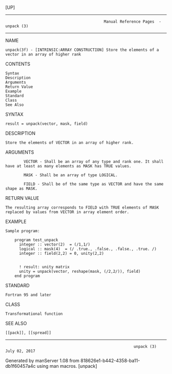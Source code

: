 [UP]

-----------------------------------------------------------------------------------------------------------------------------------
                                               Manual Reference Pages  - unpack (3)
-----------------------------------------------------------------------------------------------------------------------------------
                                                                 
NAME

    unpack(3f) - [INTRINSIC:ARRAY CONSTRUCTION] Store the elements of a vector in an array of higher rank

CONTENTS

    Syntax
    Description
    Arguments
    Return Value
    Example
    Standard
    Class
    See Also

SYNTAX

    result = unpack(vector, mask, field)

DESCRIPTION

    Store the elements of VECTOR in an array of higher rank.

ARGUMENTS

            VECTOR - Shall be an array of any type and rank one. It shall have at least as many elements as MASK has TRUE values.

            MASK - Shall be an array of type LOGICAL.

            FIELD - Shall be of the same type as VECTOR and have the same shape as MASK.

RETURN VALUE

    The resulting array corresponds to FIELD with TRUE elements of MASK replaced by values from VECTOR in array element order.

EXAMPLE

    Sample program:

        program test_unpack
          integer :: vector(2)  = (/1,1/)
          logical :: mask(4)  = (/ .true., .false., .false., .true. /)
          integer :: field(2,2) = 0, unity(2,2)


          ! result: unity matrix
          unity = unpack(vector, reshape(mask, (/2,2/)), field)
        end program



STANDARD

    Fortran 95 and later

CLASS

    Transformational function

SEE ALSO

    [[pack]], [[spread]]

-----------------------------------------------------------------------------------------------------------------------------------

                                                            unpack (3)                                                July 02, 2017

Generated by manServer 1.08 from 818626e1-b442-4358-ba11-db1f60457a4c using man macros.
                                                             [unpack]
